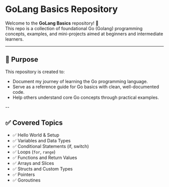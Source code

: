 # GoLang Basics Repository

Welcome to the **GoLang Basics** repository! 🚀  
This repo is a collection of foundational Go (Golang) programming concepts, examples, and mini-projects aimed at beginners and intermediate learners.

---

## 📌 Purpose

This repository is created to:
- Document my journey of learning the Go programming language.
- Serve as a reference guide for Go basics with clean, well-documented code.
- Help others understand core Go concepts through practical examples.

--

## ✅ Covered Topics

- ✅ Hello World & Setup  
- ✅ Variables and Data Types  
- ✅ Conditional Statements (if, switch)  
- ✅ Loops (`for`, `range`)  
- ✅ Functions and Return Values  
- ✅ Arrays and  Slices
- ✅ Structs and Custom Types  
- ✅ Pointers   
- ✅ Goroutines 

